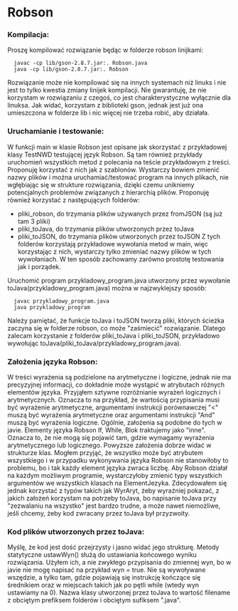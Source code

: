 # Robson

### Kompilacja:

Proszę kompilować rozwiązanie będąc w folderze robson linijkami:  

```
  javac -cp lib/gson-2.8.7.jar:. Robson.java  
  java -cp lib/gson-2.8.7.jar:. Robson  
```

Rozwiązanie może nie kompilować się na innych systemach niż linuks i nie
jest to tylko kwestia zmiany linijek kompilacji. Nie gwarantuję, że nie
korzystam w rozwiązaniu z czegoś, co jest charakterystyczne wyłącznie
dla linuksa. Jak widać, korzystam z biblioteki gson, jednak jest już ona
umieszczona w folderze lib i nic więcej nie trzeba robić, aby działała.  


### Uruchamianie i testowanie:  

W funkcji main w klasie Robson jest opisane jak skorzystać z przykładowej
klasy TestNWD testującej język Robson. Są tam również przykłady uruchomień
wszystkich metod z polecania na teście przykładowym z treści. Proponuję
korzystać z nich jak z szablonów. Wystarczy bowiem zmienić nazwy plików
i można uruchamiać/testować program na innych plikach, nie wgłębiając się
w strukture rozwiązania, dzięki czemu unikniemy potencjalnych problemów
związanych z hierarchią plików. Proponuję również korzystać
z następujących folderów:
 - pliki_robson, do trzymania plików używanych przez fromJSON (są już tam
   3 pliki)
 - pliki_toJava, do trzymania plików utworzonych przez toJava
 - pliki_toJSON, do trzymania plików utworzonych przez toJSON
Z tych folderów korzystają przykładowe wywołania metod w main, więc
korzystając z nich, wystarczy tylko zmieniać nazwy plików w tych
wywołaniach. W ten sposób zachowamy zarówno prostotę testowania jak
i porządek.

Uruchomić program przykladowy_program.java utworzony przez wywołanie
toJava(przykladowy_program.java) można w najzwyklejszy sposób:  

```
  javac przykladowy_program.java  
  java przykladowy_program  
```

Należy pamiętać, że funkcje toJava i toJSON tworzą pliki, których ścieżka
zaczyna się w folderze robson, co może "zaśmiecić" rozwiązanie. Dlatego
zalecam korzystanie z folderów pliki_toJava i pliki_toJSON,
przykładowo wywołując toJava(pliki_toJava/przykladowy_program.java).


### Założenia języka Robson:

W treści wyrażenia są podzielone na arytmetyczne i logiczne, jednak nie
ma precyzyjnej informacji, co dokładnie może wystąpić w atrybutach
różnych elementów języka. Przyjąłem sztywne rozróżnianie wyrażeń
logicznych i arytmetycznych. Oznacza to na przykład, że wartością
przypisania musi być wyrażenie arytmetyczne, argumentami instrukcji
porównawczej "<" muszą być wyrażenia arytmetyczne oraz argumentami
instrukcji "And" muszą być wyrażenia logiczne. Ogólnie, założenia są
podobne do tych w javie. Elementy języka Robson If, While, Blok
traktujemy jako "inne". Oznacza to, że nie mogą się pojawić tam, gdzie
wymagamy wyrażenia arytmetycznego lub logicznego. Powyższe założenia
dobrze widać w strukturze klas. Mogłem przyjąć, że wszystko może być
atrybutem wszystkiego i w przypadku wykonywania języka Robson nie
stanowiłoby to problemu, bo i tak każdy element języka zwraca liczbę.
Aby Robson działał na każdym możliwym programie, wystarczyłoby zmienić
typy wszystkich argumentów we wszystkich klasach na ElementJezyka.
Zdecydowałem się jednak korzystać z typów takich jak WyrAryt, żeby
wyraźniej pokazać, z jakich założeń korzystam na potrzeby toJava,
bo napisanie toJava przy "zezwalaniu na wszystko" jest bardzo trudne,
a może nawet niemożliwe, jeśli chcemy, żeby kod zwracany przez toJava
był przyzwoity.


### Kod plików utworzonych przez toJava:

Myślę, że kod jest dość przejrzysty i jasno widać jego strukturę. Metody
statytyczne ustawWyn() służą do ustawiania końcowego wyniku rozwiązania.
Użyłem ich, a nie zwykłego przypisania do zmiennej wyn, bo w javie nie
mogę napisać na przykład wyn = true. Nie są wywoływane wszędzie, a tylko
tam, gdzie pojawiają się instrukcję kończące się średnikiem oraz
w miejscach takich jak po pętli while (wtedy wyn ustawiamy na 0). Nazwa
klasy utworzonej przez toJava to wartość filename z obciętym prefiksem
folderów i obciętym sufiksem ".java".

